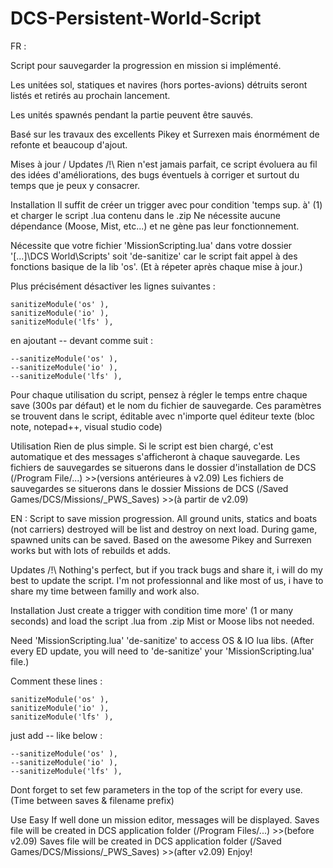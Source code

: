 # DCS-Persistent-World-Script

FR :

Script pour sauvegarder la progression en mission si implémenté.

Les unitées sol, statiques et navires (hors portes-avions) détruits seront listés et retirés au prochain lancement.

Les unités spawnés pendant la partie peuvent être sauvés.

Basé sur les travaux des excellents Pikey et Surrexen mais énormément de refonte et beaucoup d'ajout.


Mises à jour / Updates
/!\ Rien n'est jamais parfait, ce script évoluera au fil des idées d'améliorations, des bugs éventuels à corriger et surtout du temps que je peux y consacrer.

Installation
Il suffit de créer un trigger avec pour condition 'temps sup. à' (1) et charger le script .lua contenu dans le .zip
Ne nécessite aucune dépendance (Moose, Mist, etc...) et ne gène pas leur fonctionnement.

Nécessite que votre fichier 'MissionScripting.lua' dans votre dossier '[...]\DCS World\Scripts' soit 'de-sanitize' car le script fait appel à des fonctions basique de la lib 'os'.
(Et à répeter après chaque mise à jour.)

Plus précisément désactiver les lignes suivantes :

    sanitizeModule('os' ),
    sanitizeModule('io' ),
    sanitizeModule('lfs' ),

en ajoutant -- devant comme suit :

    --sanitizeModule('os' ),
    --sanitizeModule('io' ),
    --sanitizeModule('lfs' ),

Pour chaque utilisation du script, pensez à régler le temps entre chaque save (300s par défaut) et le nom du fichier de sauvegarde.
Ces paramètres se trouvent dans le script, éditable avec n'importe quel éditeur texte (bloc note, notepad++, visual studio code)

Utilisation
Rien de plus simple.
Si le script est bien chargé, c'est automatique et des messages s'afficheront à chaque sauvegarde.
Les fichiers de sauvegardes se situerons dans le dossier d'installation de DCS (/Program File/...) >>(versions antérieures à v2.09)
Les fichiers de sauvegardes se situerons dans le dossier Missions de DCS (/Saved Games/DCS/Missions/_PWS_Saves) >>(à partir de v2.09)




EN :
Script to save mission progression.
All ground units, statics and boats (not carriers) destroyed will be list and destroy on next load.
During game, spawned units can be saved.
Based on the awesome Pikey and Surrexen works but with lots of rebuilds et adds.

Updates
/!\ Nothing's perfect, but if you track bugs and share it, i will do my best to update the script. I'm not professionnal and like most of us, i have to share my time between familly and work also.

Installation
Just create a trigger with condition time more' (1 or many seconds) and load the script .lua from .zip
Mist or Moose libs not needed.

Need 'MissionScripting.lua' 'de-sanitize' to access OS & IO lua libs.
(After every ED update, you will need to 'de-sanitize' your 'MissionScripting.lua' file.)

Comment these lines :

    sanitizeModule('os' ),
    sanitizeModule('io' ),
    sanitizeModule('lfs' ),

just add -- like below :

    --sanitizeModule('os' ),
    --sanitizeModule('io' ),
    --sanitizeModule('lfs' ),

Dont forget to set few parameters in the top of the script for every use. (Time between saves & filename prefix)

Use
Easy
If well done un mission editor, messages will be displayed.
Saves file will be created in DCS application folder (/Program Files/...) >>(before v2.09)
Saves file will be created in DCS application folder (/Saved Games/DCS/Missions/_PWS_Saves) >>(after v2.09)
Enjoy!
